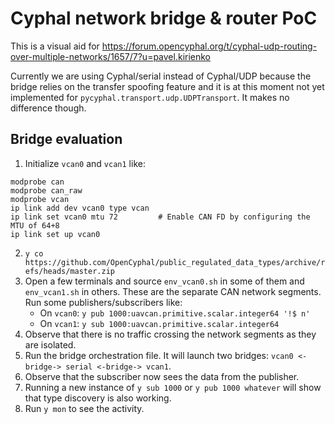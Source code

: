 # Cyphal network bridge & router PoC

This is a visual aid for https://forum.opencyphal.org/t/cyphal-udp-routing-over-multiple-networks/1657/7?u=pavel.kirienko

Currently we are using Cyphal/serial instead of Cyphal/UDP because the bridge relies on the transfer spoofing feature
and it is at this moment not yet implemented for `pycyphal.transport.udp.UDPTransport`.
It makes no difference though.

## Bridge evaluation

1. Initialize `vcan0` and `vcan1` like:
  ```shell
  modprobe can
  modprobe can_raw
  modprobe vcan
  ip link add dev vcan0 type vcan
  ip link set vcan0 mtu 72         # Enable CAN FD by configuring the MTU of 64+8
  ip link set up vcan0
  ```
2. `y co https://github.com/OpenCyphal/public_regulated_data_types/archive/refs/heads/master.zip`
3. Open a few terminals and source `env_vcan0.sh` in some of them and `env_vcan1.sh` in others.
   These are the separate CAN network segments.
   Run some publishers/subscribers like:
   - On `vcan0`: `y pub 1000:uavcan.primitive.scalar.integer64 '!$ n'`
   - On `vcan1`: `y sub 1000:uavcan.primitive.scalar.integer64`
4. Observe that there is no traffic crossing the network segments as they are isolated.
5. Run the bridge orchestration file. It will launch two bridges: `vcan0 <-bridge-> serial <-bridge-> vcan1`.
6. Observe that the subscriber now sees the data from the publisher.
7. Running a new instance of `y sub 1000` or `y pub 1000 whatever` will show that type discovery is also working.
8. Run `y mon` to see the activity.

